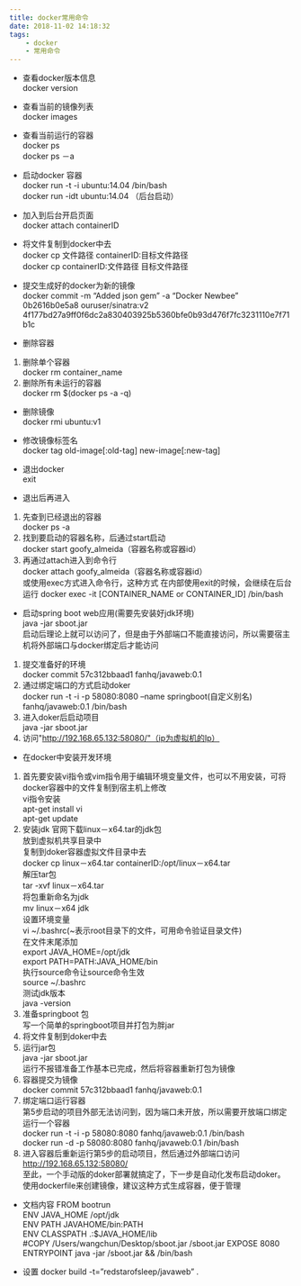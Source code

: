 ```yaml
---
title: docker常用命令
date: 2018-11-02 14:18:32
tags:
    - docker
    - 常用命令
---
```


* 查看docker版本信息  
docker version 

* 查看当前的镜像列表  
docker images 

* 查看当前运行的容器  
docker ps  
docker ps －a 

* 启动docker 容器  
docker run -t -i ubuntu:14.04 /bin/bash   
docker run -idt ubuntu:14.04 （后台启动）

<!-- more -->

* 加入到后台开启页面   
docker attach containerID 

* 将文件复制到docker中去  
docker cp 文件路径 containerID:目标文件路径  
docker cp containerID:文件路径 目标文件路径

* 提交生成好的docker为新的镜像  
docker commit -m “Added json gem” -a “Docker Newbee” 0b2616b0e5a8 ouruser/sinatra:v2 4f177bd27a9ff0f6dc2a830403925b5360bfe0b93d476f7fc3231110e7f71b1c 

* 删除容器  
1. 删除单个容器  
docker rm container_name 
2. 删除所有未运行的容器  
docker rm $(docker ps -a -q) 

* 删除镜像  
docker rmi ubuntu:v1  

* 修改镜像标签名  
docker tag old-image[:old-tag] new-image[:new-tag]  

* 退出docker  
exit 

* 退出后再进入 
1. 先查到已经退出的容器  
docker ps -a  
2. 找到要启动的容器名称，后通过start启动  
docker start goofy_almeida（容器名称或容器id）  
3. 再通过attach进入到命令行  
docker attach goofy_almeida（容器名称或容器id）  
或使用exec方式进入命令行，这种方式 在内部使用exit的时候，会继续在后台运行 
docker exec -it [CONTAINER_NAME or CONTAINER_ID] /bin/bash 

* 启动spring boot web应用(需要先安装好jdk环境)  
java -jar sboot.jar  
启动后理论上就可以访问了，但是由于外部端口不能直接访问，所以需要宿主机将外部端口与docker绑定后才能访问 
1. 提交准备好的环境  
docker commit 57c312bbaad1 fanhq/javaweb:0.1  
2. 通过绑定端口的方式启动doker  
docker run -t -i -p 58080:8080 –name springboot(自定义别名)  fanhq/javaweb:0.1 /bin/bash  
3. 进入doker后启动项目  
java -jar sboot.jar 
4. 访问"http://192.168.65.132:58080/"（ip为虚拟机的Ip）
* 在docker中安装开发环境 
1. 首先要安装vi指令或vim指令用于编辑环境变量文件，也可以不用安装，可将docker容器中的文件复制到宿主机上修改  
vi指令安装  
apt-get install vi  
apt-get update 
2. 安装jdk 
官网下载linux－x64.tar的jdk包  
放到虚拟机共享目录中  
复制到doker容器虚拟文件目录中去  
docker cp linux－x64.tar containerID:/opt/linux－x64.tar  
解压tar包  
tar -xvf linux－x64.tar  
将包重新命名为jdk  
mv linux－x64 jdk  
设置环境变量  
vi ~/.bashrc(~表示root目录下的文件，可用命令验证目录文件)  
在文件末尾添加  
export JAVA_HOME=/opt/jdk  
export PATH=PATH:JAVA_HOME/bin  
执行source命令让source命令生效  
source ~/.bashrc  
测试jdk版本  
java -version  
3. 准备springboot 包  
写一个简单的springboot项目并打包为胖jar  
4. 将文件复制到doker中去  
5. 运行jar包  
java -jar sboot.jar  
运行不报错准备工作基本已完成，然后将容器重新打包为镜像 
6. 容器提交为镜像  
docker commit 57c312bbaad1 fanhq/javaweb:0.1 
7. 绑定端口运行容器  
第5步启动的项目外部无法访问到，因为端口未开放，所以需要开放端口绑定运行一个容器  
docker run -t -i -p 58080:8080 fanhq/javaweb:0.1 /bin/bash  
docker run -d -p 58080:8080 fanhq/javaweb:0.1 /bin/bash 
8. 进入容器后重新运行第5步的启动项目，然后通过外部端口访问 
http://192.168.65.132:58080/   
至此，一个手动版的doker部署就搞定了，下一步是自动化发布启动doker。
使用dockerfile来创建镜像，建议这种方式生成容器，便于管理

* 文档内容 
FROM bootrun  
ENV JAVA_HOME /opt/jdk   
ENV PATH JAVAHOME/bin:PATH  
ENV CLASSPATH .:$JAVA_HOME/lib  
#COPY /Users/wangchun/Desktop/sboot.jar /sboot.jar 
EXPOSE 8080  
ENTRYPOINT java -jar /sboot.jar && /bin/bash 

* 设置 
docker build -t=”redstarofsleep/javaweb” .